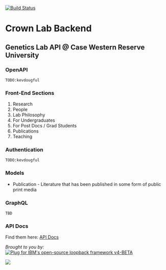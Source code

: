 [![Build Status](https://travis-ci.com/kevdougful/crown-lab-backend.svg?branch=master)](https://travis-ci.com/kevdougful/crown-lab-backend)

# Crown Lab Backend
## Genetics Lab API @ Case Western Reserve University

### OpenAPI

`TODO:kevdougful`

### Front-End Sections
1. Research
1. People
1. Lab Philosophy
1. For Undergraduates
1. For Post Docs / Grad Students
1. Publications
1. Teaching

### Authentication

`TODO:kevdougful`

### Models

- Publication - Literature that has been published in some form of public print media

### GraphQL

`TBD`

### API Docs

Find them here: [API Docs](http://www.kevdougful.com/crown-lab-backend/)

_Brought to you by:_  
[![Plug for IBM's open-source loopback framework v4-BETA](https://github.com/strongloop/loopback-next/raw/master/docs/site/imgs/branding/Powered-by-LoopBack-Badge-(blue)-@2x.png)](http://loopback.io/)

[![](https://upload.wikimedia.org/wikipedia/commons/thumb/6/67/TypeScript_Logo.svg/200px-TypeScript_Logo.svg.png)](https://www.typescriptlang.org)
